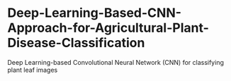 # Deep-Learning-Based-CNN-Approach-for-Agricultural-Plant-Disease-Classification
Deep Learning-based Convolutional Neural Network (CNN) for classifying plant leaf images 
